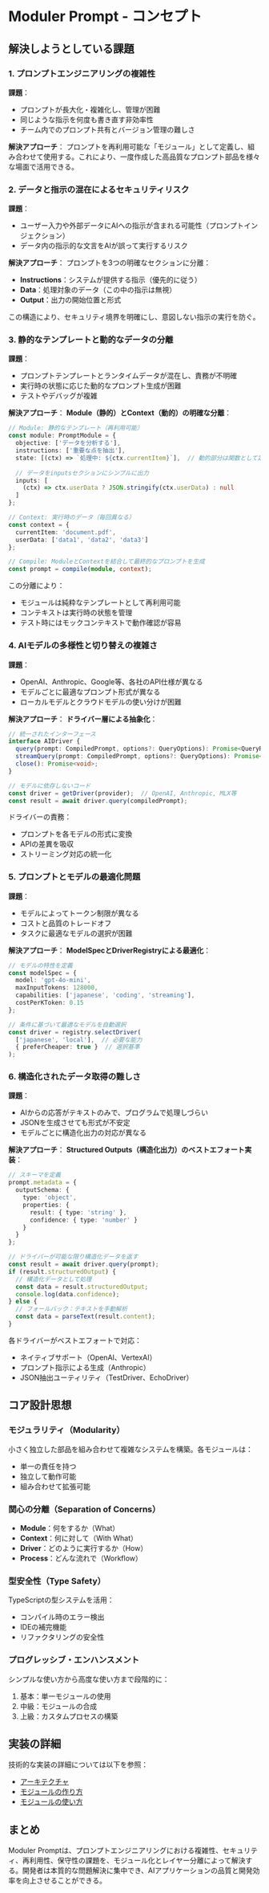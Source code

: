 # Moduler Prompt - コンセプト

## 解決しようとしている課題

### 1. プロンプトエンジニアリングの複雑性

**課題**：
- プロンプトが長大化・複雑化し、管理が困難
- 同じような指示を何度も書き直す非効率性
- チーム内でのプロンプト共有とバージョン管理の難しさ

**解決アプローチ**：
プロンプトを再利用可能な「モジュール」として定義し、組み合わせて使用する。これにより、一度作成した高品質なプロンプト部品を様々な場面で活用できる。

### 2. データと指示の混在によるセキュリティリスク

**課題**：
- ユーザー入力や外部データにAIへの指示が含まれる可能性（プロンプトインジェクション）
- データ内の指示的な文言をAIが誤って実行するリスク

**解決アプローチ**：
プロンプトを3つの明確なセクションに分離：
- **Instructions**：システムが提供する指示（優先的に従う）
- **Data**：処理対象のデータ（この中の指示は無視）
- **Output**：出力の開始位置と形式

この構造により、セキュリティ境界を明確にし、意図しない指示の実行を防ぐ。

### 3. 静的なテンプレートと動的なデータの分離

**課題**：
- プロンプトテンプレートとランタイムデータが混在し、責務が不明確
- 実行時の状態に応じた動的なプロンプト生成が困難
- テストやデバッグが複雑

**解決アプローチ**：
**Module（静的）とContext（動的）の明確な分離**：

```typescript
// Module: 静的なテンプレート（再利用可能）
const module: PromptModule = {
  objective: ['データを分析する'],
  instructions: ['重要な点を抽出'],
  state: [(ctx) => `処理中: ${ctx.currentItem}`],  // 動的部分は関数として定義
  
  // データをinputsセクションにシンプルに出力
  inputs: [
    (ctx) => ctx.userData ? JSON.stringify(ctx.userData) : null
  ]
};

// Context: 実行時のデータ（毎回異なる）
const context = {
  currentItem: 'document.pdf',
  userData: ['data1', 'data2', 'data3']
};

// Compile: ModuleとContextを結合して最終的なプロンプトを生成
const prompt = compile(module, context);
```

この分離により：
- モジュールは純粋なテンプレートとして再利用可能
- コンテキストは実行時の状態を管理
- テスト時にはモックコンテキストで動作確認が容易

### 4. AIモデルの多様性と切り替えの複雑さ

**課題**：
- OpenAI、Anthropic、Google等、各社のAPI仕様が異なる
- モデルごとに最適なプロンプト形式が異なる
- ローカルモデルとクラウドモデルの使い分けが困難

**解決アプローチ**：
**ドライバー層による抽象化**：

```typescript
// 統一されたインターフェース
interface AIDriver {
  query(prompt: CompiledPrompt, options?: QueryOptions): Promise<QueryResult>;
  streamQuery(prompt: CompiledPrompt, options?: QueryOptions): Promise<StreamResult>;
  close(): Promise<void>;
}

// モデルに依存しないコード
const driver = getDriver(provider);  // OpenAI, Anthropic, MLX等
const result = await driver.query(compiledPrompt);
```

ドライバーの責務：
- プロンプトを各モデルの形式に変換
- APIの差異を吸収
- ストリーミング対応の統一化

### 5. プロンプトとモデルの最適化問題

**課題**：
- モデルによってトークン制限が異なる
- コストと品質のトレードオフ
- タスクに最適なモデルの選択が困難

**解決アプローチ**：
**ModelSpecとDriverRegistryによる最適化**：

```typescript
// モデルの特性を定義
const modelSpec = {
  model: 'gpt-4o-mini',
  maxInputTokens: 128000,
  capabilities: ['japanese', 'coding', 'streaming'],
  costPerKToken: 0.15
};

// 条件に基づいて最適なモデルを自動選択
const driver = registry.selectDriver(
  ['japanese', 'local'],  // 必要な能力
  { preferCheaper: true }  // 選択基準
);
```

### 6. 構造化されたデータ取得の難しさ

**課題**：
- AIからの応答がテキストのみで、プログラムで処理しづらい
- JSONを生成させても形式が不安定
- モデルごとに構造化出力の対応が異なる

**解決アプローチ**：
**Structured Outputs（構造化出力）のベストエフォート実装**：

```typescript
// スキーマを定義
prompt.metadata = {
  outputSchema: {
    type: 'object',
    properties: {
      result: { type: 'string' },
      confidence: { type: 'number' }
    }
  }
};

// ドライバーが可能な限り構造化データを返す
const result = await driver.query(prompt);
if (result.structuredOutput) {
  // 構造化データとして処理
  const data = result.structuredOutput;
  console.log(data.confidence);
} else {
  // フォールバック：テキストを手動解析
  const data = parseText(result.content);
}
```

各ドライバーがベストエフォートで対応：
- ネイティブサポート（OpenAI、VertexAI）
- プロンプト指示による生成（Anthropic）
- JSON抽出ユーティリティ（TestDriver、EchoDriver）

## コア設計思想

### モジュラリティ（Modularity）

小さく独立した部品を組み合わせて複雑なシステムを構築。各モジュールは：
- 単一の責任を持つ
- 独立して動作可能
- 組み合わせて拡張可能

### 関心の分離（Separation of Concerns）

- **Module**：何をするか（What）
- **Context**：何に対して（With What）
- **Driver**：どのように実行するか（How）
- **Process**：どんな流れで（Workflow）

### 型安全性（Type Safety）

TypeScriptの型システムを活用：
- コンパイル時のエラー検出
- IDEの補完機能
- リファクタリングの安全性

### プログレッシブ・エンハンスメント

シンプルな使い方から高度な使い方まで段階的に：
1. 基本：単一モジュールの使用
2. 中級：モジュールの合成
3. 上級：カスタムプロセスの構築

## 実装の詳細

技術的な実装の詳細については以下を参照：
- [アーキテクチャ](./ARCHITECTURE.md)
- [モジュールの作り方](./CREATING_MODULES.md)
- [モジュールの使い方](./USING_MODULES.md)

## まとめ

Moduler Promptは、プロンプトエンジニアリングにおける複雑性、セキュリティ、再利用性、保守性の課題を、モジュール化とレイヤー分離によって解決する。開発者は本質的な問題解決に集中でき、AIアプリケーションの品質と開発効率を向上させることができる。